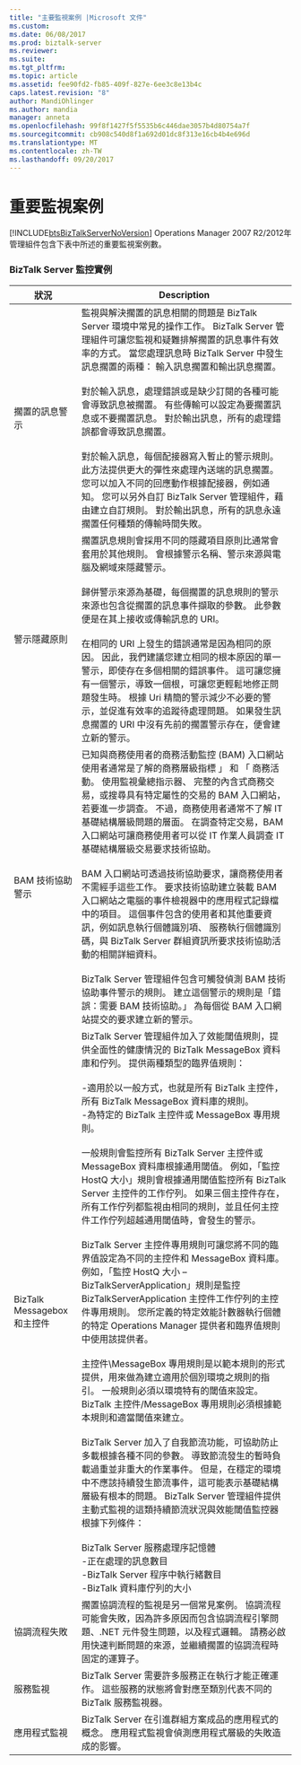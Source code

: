 ```yaml
---
title: "主要監視案例 |Microsoft 文件"
ms.custom: 
ms.date: 06/08/2017
ms.prod: biztalk-server
ms.reviewer: 
ms.suite: 
ms.tgt_pltfrm: 
ms.topic: article
ms.assetid: fee90fd2-fb85-409f-827e-6ee3c8e13b4c
caps.latest.revision: "8"
author: MandiOhlinger
ms.author: mandia
manager: anneta
ms.openlocfilehash: 99f8f1427f5f5535b6c446dae3057b4d80754a7f
ms.sourcegitcommit: cb908c540d8f1a692d01dc8f313e16cb4b4e696d
ms.translationtype: MT
ms.contentlocale: zh-TW
ms.lasthandoff: 09/20/2017
---
```

# <a name="key-monitoring-scenarios"></a>重要監視案例
[!INCLUDE[btsBizTalkServerNoVersion](../includes/btsbiztalkservernoversion-md.md)] Operations Manager 2007 R2/2012年管理組件包含下表中所述的重要監視案例數。  
  
### <a name="biztalk-server-monitoring-scenarios"></a>BizTalk Server 監控實例  
  
|狀況|Description|  
|--------------|-----------------|  
|擱置的訊息警示|監視與解決擱置的訊息相關的問題是 BizTalk Server 環境中常見的操作工作。 BizTalk Server 管理組件可讓您監視和疑難排解擱置的訊息事件有效率的方式。 當您處理訊息時 BizTalk Server 中發生訊息擱置的兩種： 輸入訊息擱置和輸出訊息擱置。<br /><br /> 對於輸入訊息，處理錯誤或是缺少訂閱的各種可能會導致訊息被擱置。 有些傳輸可以設定為要擱置訊息或不要擱置訊息。 對於輸出訊息，所有的處理錯誤都會導致訊息擱置。<br /><br /> 對於輸入訊息，每個配接器寫入暫止的警示規則。 此方法提供更大的彈性來處理內送端的訊息擱置。 您可以加入不同的回應動作根據配接器，例如通知。 您可以另外自訂 BizTalk Server 管理組件，藉由建立自訂規則。 對於輸出訊息，所有的訊息永遠擱置任何種類的傳輸時間失敗。|  
|警示隱藏原則|擱置訊息規則會採用不同的隱藏項目原則比通常會套用於其他規則。 會根據警示名稱、警示來源與電腦及網域來隱藏警示。<br /><br /> 歸併警示來源為基礎，每個擱置的訊息規則的警示來源也包含從擱置的訊息事件擷取的參數。 此參數便是在其上接收或傳輸訊息的 URI。<br /><br /> 在相同的 URI 上發生的錯誤通常是因為相同的原因。 因此，我們建議您建立相同的根本原因的單一警示，即使存在多個相關的錯誤事件。 這可讓您擁有一個警示，導致一個根，可讓您更輕鬆地修正問題發生時。 根據 Uri 精簡的警示減少不必要的警示，並促進有效率的追蹤待處理問題。 如果發生訊息擱置的 URI 中沒有先前的擱置警示存在，便會建立新的警示。|  
|BAM 技術協助警示|已知與商務使用者的商務活動監控 (BAM) 入口網站使用者通常是了解的商務層級指標 」 和 「 商務活動。 使用監視彙總指示器、 完整的內含式商務交易，或搜尋具有特定屬性的交易的 BAM 入口網站，若要進一步調查。 不過，商務使用者通常不了解 IT 基礎結構層級問題的層面。 在調查特定交易，BAM 入口網站可讓商務使用者可以從 IT 作業人員調查 IT 基礎結構層級交易要求技術協助。<br /><br /> BAM 入口網站可透過技術協助要求，讓商務使用者不需經手這些工作。 要求技術協助建立裝載 BAM 入口網站之電腦的事件檢視器中的應用程式記錄檔中的項目。 這個事件包含的使用者和其他重要資訊，例如訊息執行個體識別項、 服務執行個體識別碼，與 BizTalk Server 群組資訊所要求技術協助活動的相關詳細資料。<br /><br /> BizTalk Server 管理組件包含可觸發偵測 BAM 技術協助事件警示的規則。 建立這個警示的規則是「錯誤：需要 BAM 技術協助。」 為每個從 BAM 入口網站提交的要求建立新的警示。|  
|BizTalk Messagebox 和主控件|BizTalk Server 管理組件加入了效能閾值規則，提供全面性的健康情況的 BizTalk MessageBox 資料庫和佇列。 提供兩種類型的臨界值規則：<br /><br /> -適用於以一般方式，也就是所有 BizTalk 主控件，所有 BizTalk MessageBox 資料庫的規則。<br />-為特定的 BizTalk 主控件或 MessageBox 專用規則。<br /><br /> 一般規則會監控所有 BizTalk Server 主控件或 MessageBox 資料庫根據通用閾值。 例如，「監控 HostQ 大小」規則會根據通用閾值監控所有 BizTalk Server 主控件的工作佇列。 如果三個主控件存在，所有工作佇列都監視由相同的規則，並且任何主控件工作佇列超越通用閾值時，會發生的警示。<br /><br /> BizTalk Server 主控件專用規則可讓您將不同的臨界值設定為不同的主控件和 MessageBox 資料庫。 例如，「監控 HostQ 大小 – BizTalkServerApplication」規則是監控 BizTalkServerApplication 主控件工作佇列的主控件專用規則。 您所定義的特定效能計數器執行個體的特定 Operations Manager 提供者和臨界值規則中使用該提供者。<br /><br /> 主控件\MessageBox 專用規則是以範本規則的形式提供，用來做為建立適用於個別環境之規則的指引。 一般規則必須以環境特有的閾值來設定。 BizTalk 主控件/MessageBox 專用規則必須根據範本規則和適當閾值來建立。<br /><br /> BizTalk Server 加入了自我節流功能，可協助防止多載根據各種不同的參數。 導致節流發生的暫時負載過重並非重大的作業事件。 但是，在穩定的環境中不應該持續發生節流事件，這可能表示基礎結構層級有根本的問題。 BizTalk Server 管理組件提供主動式監視的這類持續節流狀況與效能閾值監控器根據下列條件：<br /><br /> BizTalk Server 服務處理序記憶體<br />-正在處理的訊息數目<br />-BizTalk Server 程序中執行緒數目<br />-BizTalk 資料庫佇列的大小|  
|協調流程失敗|擱置協調流程的監視是另一個常見案例。 協調流程可能會失敗，因為許多原因而包含協調流程引擎問題、.NET 元件發生問題，以及程式邏輯。 請務必啟用快速判斷問題的來源，並繼續擱置的協調流程時固定的運算子。|  
|服務監視|BizTalk Server 需要許多服務正在執行才能正確運作。 這些服務的狀態將會對應至類別代表不同的 BizTalk 服務監視器。|  
|應用程式監視|BizTalk Server 在引進群組方案成品的應用程式的概念。 應用程式監視會偵測應用程式層級的失敗造成的影響。|